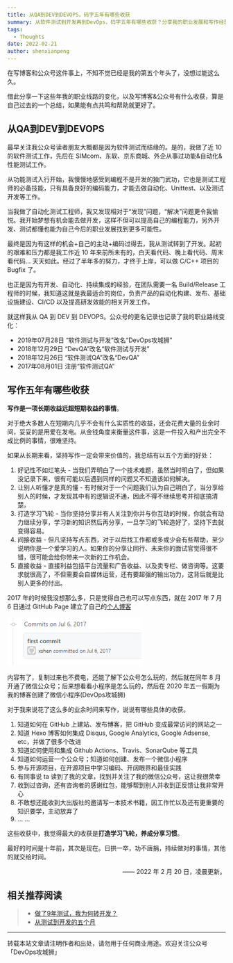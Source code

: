 ```yaml
---
title: 从QA到DEV到DEVOPS，码字五年有哪些收获
summary: 从软件测试到开发再到DevOps，码字五年有哪些收获？分享我的职业发展和写作经验。
tags:
  - Thoughts
date: 2022-02-21
author: shenxianpeng
---
```


在写博客和公众号这件事上，不知不觉已经是我的第五个年头了，没想过能这么久。

借此分享一下这些年我的职业线路的变化，以及写博客&公众号有什么收获，算是自己过去的一个总结，如果能有点共鸣和帮助就更好了。

## 从QA到DEV到DEVOPS

最早关注我公众号读者朋友大概都是因为软件测试而结缘的。是的，我做了近 10 的软件测试工作，先后在 SIMcom、东软、京东商城、外企从事过功能&自动化&性能测试工作。

从功能测试入行开始，我慢慢地感受到编程不是开发的独门武功，它也是测试工程师的必备技能，只有具备良好的编码能力，才能去做自动化、Unittest、以及测试开发等工作。

当我做了自动化测试工程师，我又发现相对于“发现”问题，“解决”问题更令我愉悦。我开始梦想有机会能去做开发，这样不但可以提高自己的编程能力，另外开发、测试都懂也能为自己今后的职业发展找到更多可能性。

最终是因为有这样的机会+自己的主动+编码过得去，我从测试转到了开发。起初的艰难和压力都是我工作近 10 年来前所未有的，白天看代码、晚上看代码、周末看代码... 天天如此。经过了半年多的努力，才终于上岸，可以做 C/C++ 项目的 Bugfix 了。

也正是因为有开发、自动化、持续集成的经验，在团队需要一名 Build/Release 工程师的时候，我知道这就是我最适合的岗位，负责产品的自动化构建、发布、基础设施建设、CI/CD 以及提高研发效能的相关开发工作。

就这样我从 QA 到 DEV 到 DEVOPS。公众号的更名记录也记录了我的职业路线变化：

* 2019年07月28日 “软件测试与开发”改名“DevOps攻城狮”
* 2018年12月29日 “DevQA”改名“软件测试与开发”
* 2018年12月26日 “软件测试QA”改名“DevQA”
* 2017年08月01日 注册“软件测试QA”

## 写作五年有哪些收获

**写作是一项长期收益远超短期收益的事情**。

对于绝大多数人在短期内几乎不会有什么实质性的收益，还会花费大量的业余时间，妥妥的是用爱在发电。从金钱角度来衡量这件事，这是一件投入和产出完全不成比例的事情，很难坚持。

如果从长期来看，坚持写作一定会带来价值的，我总结有以五个方面的好处：

1. 好记性不如烂笔头 - 当我们弄明白了一个技术难题，虽然当时明白了，但如果没记录下来，很有可能以后遇到同样的问题又不知道该如何解决。
2. 让别人听懂才是真的懂 - 有时候对于一个问题我们认为自己明白了，当分享给别人的时候，才发现其中有的逻辑说不通，因此不得不继续思考并彻底搞清楚。
3. 打造学习飞轮 - 当你坚持分享并有人关注到你并与你互动的时候，你就会有动力继续分享，学习新的知识然后再分享，一旦学习的飞轮造好了，坚持下去就变得容易。
4. 间接收益 - 但凡坚持写点东西，对于以后找工作都或多或少会有些帮助，至少说明你是一个爱学习的人。如果你的分享让同行、未来你的面试官觉得很不错，很可能会给你带来一次新的工作机会。
5. 直接收益 - 直接利益包括平台流量和广告收益、以及卖专栏、做咨询等。这要求就很高了，不但需要会自媒体运营，还有要超强的输出功力，这背后就是比别人更多的付出。



2017 年的时候我没想那么多，只是觉得自己也可以写点东西，就在 2017 年 7 月 6 日通过 GitHub Page 建立了自己的[个人博客](https://shenxianpeng.github.io)

![第一次提交](blog-first-commit.png)

内容有了，复制过来也不费电，还能了解下公众号怎么玩的，然后就在同年 8 月开通了微信公众号；后来想看看小程序是怎么玩的，然后在 2020 年五一假期为我的博客创建了微信小程序(DevOps攻城狮)

对于我来说花了这么多的业余时间来写作，说说有哪些具体的收获。

1. 知道如何在 GitHub 上建站、发布博客，把 GitHub 变成最常访问的网站之一
2. 知道 Hexo 博客如何集成 Disqus, Google Analytics, Google Adsense, etc，并做了很多个改进
3. 知道如何使用和集成 Github Actions、Travis、SonarQube 等工具
4. 知道如何运营一个公众号；知道如何创建、发布一个微信小程序
5. 参与开源项目，在开源项目中学习编码、开阔眼界和最佳实践
6. 有同事说 ta 读到了我的文章，找到并关注了我的微信公众号，这让我很荣幸
7. 收到过咨询，还有咨询者的感谢红包，能够帮到别人并收到正反馈让我非常开心
8. 不敢想还能收到大出版社的邀请写一本技术书籍，因工作忙以及还有更重要的知识要学，主动放弃了
9. ... ...

这些收获中，我觉得最大的收获是**打造学习飞轮，养成分享习惯**。

最好的时间是十年前，其次是现在。日拱一卒，功不唐捐，持续做对的事情，其他的就交给时间。

<p align="right">—— 2022 年 2 月 20 日，凌晨更新。</p>

## 相关推荐阅读

> * [做了9年测试，我为何转开发？](https://shenxianpeng.github.io/2018/07/why-I-move-to-development/)
> * [从测试到开发的五个月](https://shenxianpeng.github.io/2018/12/from-qa-to-dev/)

---

转载本站文章请注明作者和出处，请勿用于任何商业用途。欢迎关注公众号「DevOps攻城狮」
